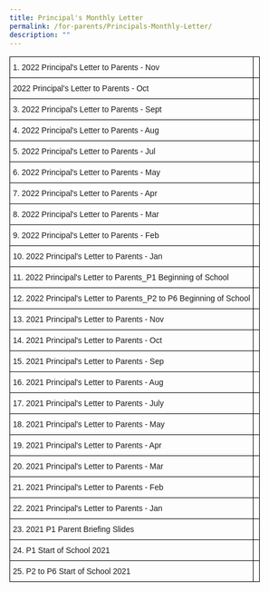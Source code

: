 ```yaml
---
title: Principal's Monthly Letter
permalink: /for-parents/Principals-Monthly-Letter/
description: ""
---
```

<style type="text/css">
.tg  {border-collapse:collapse;border-spacing:0;}
.tg td{border-color:black;border-style:solid;border-width:1px;font-family:Arial, sans-serif;font-size:14px;
  overflow:hidden;padding:10px 5px;word-break:normal;}
.tg th{border-color:black;border-style:solid;border-width:1px;font-family:Arial, sans-serif;font-size:14px;
  font-weight:normal;overflow:hidden;padding:10px 5px;word-break:normal;}
.tg .tg-0lax{text-align:left;vertical-align:top}
</style>
<table class="tg">
<thead>
  <tr>
    <th class="tg-0lax">1. 2022 Principal's Letter to Parents - Nov</th>
    <th class="tg-0lax"></th>
  </tr>
</thead>
<tbody>
  <tr>
    <td class="tg-0lax">2022 Principal's Letter to Parents - Oct</td>
    <td class="tg-0lax"></td>
  </tr>
  <tr>
    <td class="tg-0lax">3. 2022 Principal's Letter to Parents - Sept</td>
    <td class="tg-0lax"></td>
  </tr>
  <tr>
    <td class="tg-0lax">4. 2022 Principal's Letter to Parents - Aug</td>
    <td class="tg-0lax"></td>
  </tr>
  <tr>
    <td class="tg-0lax">5. 2022 Principal's Letter to Parents - Jul</td>
    <td class="tg-0lax"></td>
  </tr>
  <tr>
    <td class="tg-0lax">6. 2022 Principal's Letter to Parents - May</td>
    <td class="tg-0lax"></td>
  </tr>
  <tr>
    <td class="tg-0lax">7. 2022 Principal's Letter to Parents - Apr</td>
    <td class="tg-0lax"></td>
  </tr>
  <tr>
    <td class="tg-0lax">8. 2022 Principal's Letter to Parents - Mar</td>
    <td class="tg-0lax"></td>
  </tr>
  <tr>
    <td class="tg-0lax">9. 2022 Principal's Letter to Parents - Feb</td>
    <td class="tg-0lax"></td>
  </tr>
  <tr>
    <td class="tg-0lax">10. 2022 Principal's Letter to Parents - Jan</td>
    <td class="tg-0lax"></td>
  </tr>
  <tr>
    <td class="tg-0lax">11. 2022 Principal's Letter to Parents_P1 Beginning of School</td>
    <td class="tg-0lax"></td>
  </tr>
  <tr>
    <td class="tg-0lax">12. 2022 Principal's Letter to Parents_P2 to P6 Beginning of School</td>
    <td class="tg-0lax"></td>
  </tr>
  <tr>
    <td class="tg-0lax">13. 2021 Principal's Letter to Parents - Nov</td>
    <td class="tg-0lax"></td>
  </tr>
  <tr>
    <td class="tg-0lax">14. 2021 Principal's Letter to Parents - Oct</td>
    <td class="tg-0lax"></td>
  </tr>
  <tr>
    <td class="tg-0lax">15. 2021 Principal's Letter to Parents - Sep</td>
    <td class="tg-0lax"></td>
  </tr>
  <tr>
    <td class="tg-0lax">16. 2021 Principal's Letter to Parents - Aug</td>
    <td class="tg-0lax"></td>
  </tr>
  <tr>
    <td class="tg-0lax">17. 2021 Principal's Letter to Parents - July</td>
    <td class="tg-0lax"></td>
  </tr>
  <tr>
    <td class="tg-0lax">18. 2021 Principal's Letter to Parents - May</td>
    <td class="tg-0lax"></td>
  </tr>
  <tr>
    <td class="tg-0lax">19. 2021 Principal's Letter to Parents - Apr</td>
    <td class="tg-0lax"></td>
  </tr>
  <tr>
    <td class="tg-0lax">20. 2021 Principal's Letter to Parents - Mar</td>
    <td class="tg-0lax"></td>
  </tr>
  <tr>
    <td class="tg-0lax">21. 2021 Principal's Letter to Parents - Feb</td>
    <td class="tg-0lax"></td>
  </tr>
  <tr>
    <td class="tg-0lax">22. 2021 Principal's Letter to Parents - Jan</td>
    <td class="tg-0lax"></td>
  </tr>
  <tr>
    <td class="tg-0lax">23. 2021 P1 Parent Briefing Slides</td>
    <td class="tg-0lax"></td>
  </tr>
  <tr>
    <td class="tg-0lax">24. P1 Start of School 2021</td>
    <td class="tg-0lax"></td>
  </tr>
  <tr>
    <td class="tg-0lax">25. P2 to P6 Start of School 2021</td>
    <td class="tg-0lax"></td>
  </tr>
</tbody>
</table>